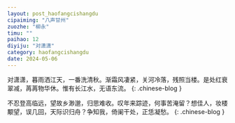 ```yaml
---
layout: post_haofangcishangdu
cipaiming: "八声甘州"
zuozhe: "柳永"
timu: ""
paihao: 12
diyiju: "对潇潇"
category: haofangcishangdu
date: 2024-05-06
---
```


对潇潇，暮雨洒江天，一番洗清秋。渐霜风凄紧，关河冷落，残照当楼。是处红衰翠减，苒苒物华休。惟有长江水，无语东流。
{: .chinese-blog }

不忍登高临远，望故乡渺邈，归思难收。叹年来踪迹，何事苦淹留？想佳人，妆楼颙望，误几回，天际识归舟？争知我，倚阑干处，正恁凝愁。
{: .chinese-blog }